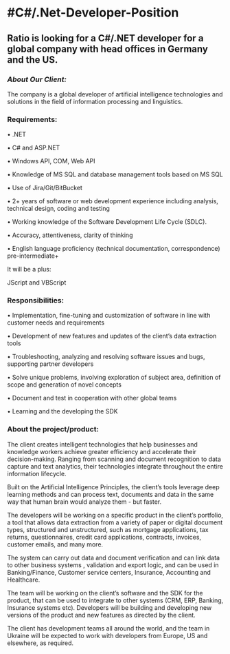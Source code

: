 # **#C#/.Net-Developer-Position** #

## Ratio is looking for a C#/.NET developer for a global company with head offices in Germany and the US. ##

### *About Our Client:*

The company is a global developer of artificial intelligence technologies and solutions in the field of information processing and linguistics.

### **Requirements:**


• .NET

• C# and ASP.NET

• Windows API, COM, Web API

• Knowledge of MS SQL and database management tools based on MS SQL

• Use of Jira/Git/BitBucket

• 2+ years of software or web development experience including analysis, technical design, coding and testing

• Working knowledge of the Software Development Life Cycle (SDLC).

• Accuracy, attentiveness, clarity of thinking

• English language proficiency (technical documentation, correspondence) pre-intermediate+

It will be a plus:

JScript and VBScript

### **Responsibilities:**

• Implementation, fine-tuning and customization of software in line with customer needs and requirements

• Development of new features and updates of the client’s data extraction tools

• Troubleshooting, analyzing and resolving software issues and bugs, supporting partner developers

• Solve unique problems, involving exploration of subject area, definition of scope and generation of novel concepts

• Document and test in cooperation with other global teams

• Learning and the developing the SDK

### **About the project/product:**

The client creates intelligent technologies that help businesses and knowledge workers achieve greater efficiency and accelerate their decision-making. Ranging from scanning and document recognition to data capture and text analytics, their technologies integrate throughout the entire information lifecycle.

Built on the Artificial Intelligence Principles, the client’s tools leverage deep learning methods and can process text, documents and data in the same way that human brain would analyze them - but faster.

The developers will be working on a specific product in the client’s portfolio, a tool that allows  data extraction from a variety of paper or digital document types, structured and unstructured, such as mortgage applications, tax returns, questionnaires, credit card applications, contracts, invoices, customer emails, and many more. 

The system can carry out data and document verification and can link data to other  business systems , validation and export logic, and can be used in Banking/Finance, Customer service centers, Insurance, Accounting and Healthcare.


The team will be working on the client’s software and the SDK for the product, that can be used to integrate to other systems (CRM, ERP, Banking, Insurance systems etc). Developers will be building and developing new versions of the product and new features as directed by the client.

The client has development teams all around the world, and the team in Ukraine will be expected to work with developers from Europe, US and elsewhere, as required.
